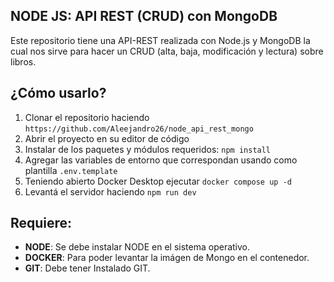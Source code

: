 ## NODE JS: API REST (CRUD) con MongoDB

Este repositorio tiene una API-REST realizada con Node.js y MongoDB la cual nos sirve para hacer un CRUD (alta, baja, modificación y lectura) sobre libros.

## ¿Cómo usarlo?

1.  Clonar el repositorio haciendo  `https://github.com/Aleejandro26/node_api_rest_mongo`
2.  Abrir el proyecto en su editor de código
3.  Instalar de los paquetes y módulos requeridos:  `npm install`
4.  Agregar las variables de entorno que correspondan usando como plantilla  `.env.template`
5.  Teniendo abierto Docker Desktop ejecutar  `docker compose up -d`
6.  Levantá el servidor haciendo  `npm run dev`

## Requiere:

-   **NODE**: Se debe instalar NODE en el sistema operativo.
-   **DOCKER**: Para poder levantar la imágen de Mongo en el contenedor.
-   **GIT**: Debe tener Instalado GIT.

